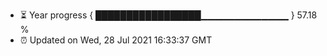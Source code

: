 - ⏳ Year progress { █████████████████▁▁▁▁▁▁▁▁▁▁▁▁▁ } 57.18 %
- ⏰ Updated on Wed, 28 Jul 2021 16:33:37 GMT


